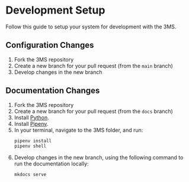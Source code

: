 # Development Setup

Follow this guide to setup your system for development with the 3MS. 

## Configuration Changes

1. Fork the 3MS repository
1. Create a new branch for your pull request (from the `main` branch)
1. Develop changes in the new branch

## Documentation Changes

1. Fork the 3MS repository
1. Create a new branch for your pull request (from the `docs` branch)
1. Install [Python](https://www.python.org/).
1. Install [Pipenv](https://pipenv.pypa.io/en/latest/).
1. In your terminal, navigate to the 3MS folder, and run:
    ```sh
    pipenv install
    pipenv shell
    ```
1. Develop changes in the new branch, using the following command to run the documentation locally:
    ```sh
    mkdocs serve
    ```